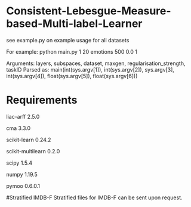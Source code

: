 # Consistent-Lebesgue-Measure-based-Multi-label-Learner

see example.py on example usage for all datasets

For example:
    python main.py 1 20 emotions 500 0.0 1

Arguments: layers, subspaces, dataset, maxgen, regularisation_strength, taskID
Parsed as: main(int(sys.argv[1]), int(sys.argv[2]), sys.argv[3], int(sys.argv[4]), float(sys.argv[5]),
                float(sys.argv[6]))

# Requirements
liac-arff 2.5.0

cma 3.3.0

scikit-learn 0.24.2

scikit-multilearn 0.2.0

scipy 1.5.4

numpy 1.19.5

pymoo 0.6.0.1

#Stratified IMDB-F
Stratified files for IMDB-F can be sent upon request.
